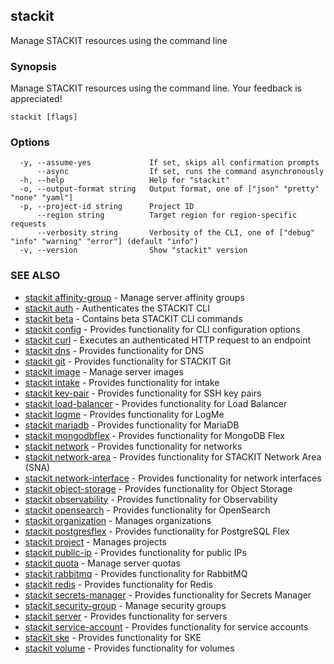## stackit

Manage STACKIT resources using the command line

### Synopsis

Manage STACKIT resources using the command line.
Your feedback is appreciated!

```
stackit [flags]
```

### Options

```
  -y, --assume-yes             If set, skips all confirmation prompts
      --async                  If set, runs the command asynchronously
  -h, --help                   Help for "stackit"
  -o, --output-format string   Output format, one of ["json" "pretty" "none" "yaml"]
  -p, --project-id string      Project ID
      --region string          Target region for region-specific requests
      --verbosity string       Verbosity of the CLI, one of ["debug" "info" "warning" "error"] (default "info")
  -v, --version                Show "stackit" version
```

### SEE ALSO

* [stackit affinity-group](./stackit_affinity-group.md)	 - Manage server affinity groups
* [stackit auth](./stackit_auth.md)	 - Authenticates the STACKIT CLI
* [stackit beta](./stackit_beta.md)	 - Contains beta STACKIT CLI commands
* [stackit config](./stackit_config.md)	 - Provides functionality for CLI configuration options
* [stackit curl](./stackit_curl.md)	 - Executes an authenticated HTTP request to an endpoint
* [stackit dns](./stackit_dns.md)	 - Provides functionality for DNS
* [stackit git](./stackit_git.md)	 - Provides functionality for STACKIT Git
* [stackit image](./stackit_image.md)	 - Manage server images
* [stackit intake](./stackit_intake.md)	 - Provides functionality for intake
* [stackit key-pair](./stackit_key-pair.md)	 - Provides functionality for SSH key pairs
* [stackit load-balancer](./stackit_load-balancer.md)	 - Provides functionality for Load Balancer
* [stackit logme](./stackit_logme.md)	 - Provides functionality for LogMe
* [stackit mariadb](./stackit_mariadb.md)	 - Provides functionality for MariaDB
* [stackit mongodbflex](./stackit_mongodbflex.md)	 - Provides functionality for MongoDB Flex
* [stackit network](./stackit_network.md)	 - Provides functionality for networks
* [stackit network-area](./stackit_network-area.md)	 - Provides functionality for STACKIT Network Area (SNA)
* [stackit network-interface](./stackit_network-interface.md)	 - Provides functionality for network interfaces
* [stackit object-storage](./stackit_object-storage.md)	 - Provides functionality for Object Storage
* [stackit observability](./stackit_observability.md)	 - Provides functionality for Observability
* [stackit opensearch](./stackit_opensearch.md)	 - Provides functionality for OpenSearch
* [stackit organization](./stackit_organization.md)	 - Manages organizations
* [stackit postgresflex](./stackit_postgresflex.md)	 - Provides functionality for PostgreSQL Flex
* [stackit project](./stackit_project.md)	 - Manages projects
* [stackit public-ip](./stackit_public-ip.md)	 - Provides functionality for public IPs
* [stackit quota](./stackit_quota.md)	 - Manage server quotas
* [stackit rabbitmq](./stackit_rabbitmq.md)	 - Provides functionality for RabbitMQ
* [stackit redis](./stackit_redis.md)	 - Provides functionality for Redis
* [stackit secrets-manager](./stackit_secrets-manager.md)	 - Provides functionality for Secrets Manager
* [stackit security-group](./stackit_security-group.md)	 - Manage security groups
* [stackit server](./stackit_server.md)	 - Provides functionality for servers
* [stackit service-account](./stackit_service-account.md)	 - Provides functionality for service accounts
* [stackit ske](./stackit_ske.md)	 - Provides functionality for SKE
* [stackit volume](./stackit_volume.md)	 - Provides functionality for volumes

